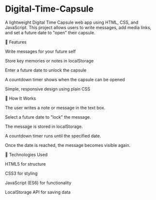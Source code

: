 # Digital-Time-Capsule
A lightweight Digital Time Capsule web app using HTML, CSS, and JavaScript.
This project allows users to write messages, add media links, and set a future date to "open" their capsule.

🚀 Features

Write messages for your future self

Store key memories or notes in localStorage

Enter a future date to unlock the capsule

A countdown timer shows when the capsule can be opened

Simple, responsive design using plain CSS

🧠 How It Works

The user writes a note or message in the text box.

Select a future date to "lock" the message.

The message is stored in localStorage.

A countdown timer runs until the specified date.

Once the date is reached, the message becomes visible again.

🧩 Technologies Used

HTML5 for structure

CSS3 for styling

JavaScript (ES6) for functionality

LocalStorage API for saving data


